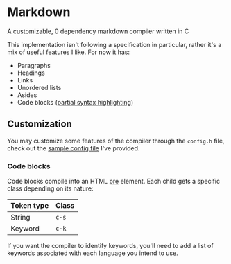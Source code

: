 # Markdown

A customizable, 0 dependency markdown compiler written in C

This implementation isn't following a specification in particular, rather it's a mix of useful features I like. For now it has:

- Paragraphs
- Headings
- Links
- Unordered lists
- Asides
- Code blocks ([partial syntax highlighting](#code-blocks))

## Customization

You may customize some features of the compiler through the `config.h` file, check out the [sample config file](./config.def.h) I've provided.

### Code blocks

Code blocks compile into an HTML [pre](https://developer.mozilla.org/en-US/docs/Web/HTML/Element/pre) element. Each child gets a specific class depending on its nature:

| Token type       | Class   |
|------------------|---------|
| String           | `c-s`   |
| Keyword          | `c-k`   |

If you want the compiler to identify keywords, you'll need to add a list of keywords associated with each language you intend to use.
